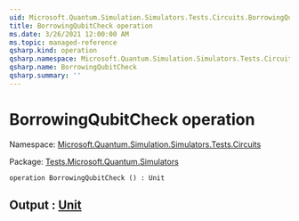 ```yaml
---
uid: Microsoft.Quantum.Simulation.Simulators.Tests.Circuits.BorrowingQubitCheck
title: BorrowingQubitCheck operation
ms.date: 3/26/2021 12:00:00 AM
ms.topic: managed-reference
qsharp.kind: operation
qsharp.namespace: Microsoft.Quantum.Simulation.Simulators.Tests.Circuits
qsharp.name: BorrowingQubitCheck
qsharp.summary: ''
---
```


# BorrowingQubitCheck operation

Namespace: [Microsoft.Quantum.Simulation.Simulators.Tests.Circuits](xref:Microsoft.Quantum.Simulation.Simulators.Tests.Circuits)

Package: [Tests.Microsoft.Quantum.Simulators](https://nuget.org/packages/Tests.Microsoft.Quantum.Simulators)




```qsharp
operation BorrowingQubitCheck () : Unit
```


## Output : [Unit](xref:microsoft.quantum.lang-ref.unit)


